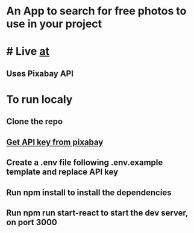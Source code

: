 # An App to search for free photos to use in your project
# # Live [at](https://free-img-search.herokuapp.com/)
## Uses Pixabay API

# To run localy
## Clone the repo
## [Get API key from pixabay](https://pixabay.com/api/docs/)
## Create a .env file following .env.example template and replace API key
## Run npm install to install the dependencies
## Run npm run start-react to start the dev server, on port 3000
